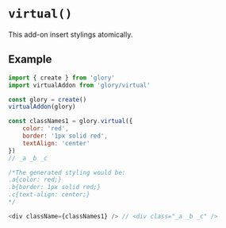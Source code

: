 # `virtual()`

This add-on insert stylings atomically.

## Example

```javascript
import { create } from 'glory'
import virtualAddon from 'glory/virtual'

const glory = create()
virtualAddon(glory)

const classNames1 = glory.virtual({
    color: 'red',
    border: '1px solid red',
    textAlign: 'center'
})
// _a _b _c

/*The generated styling would be:
.a{color: red;}
.b{border: 1px solid red;}
.c{text-align: center;}
*/

<div className={classNames1} /> // <div class="_a _b _c" />
```
